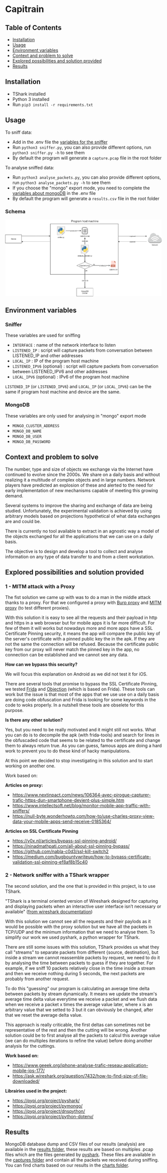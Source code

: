 # Capitrain

## Table of Contents

*	[Installation](#installation)
* [Usage](#usage)
* [Environment variables](#environment-variables)
*	[Context and problem to solve](#context-and-problem-to-solve)
*	[Explored possibilities and solution provided](#explored-possibilities-and-solution-provided)
*	[Results](#results)


## Installation

* TShark installed
* Python 3 installed
* Run `pip3 install -r requirements.txt`

## Usage

To sniff data: 
 * Add in the .env file the [variables for the sniffer](#sniffer)
 * Run `python3 sniffer.py`, you can also provide different options, run `python3 sniffer.py -h` to see them
 * By default the program will generate a `capture.pcap` file in the root folder

To analyse sniffed data:
  * Run `python3 analyse_packets.py`, you can also provide different options, run `python3 analyse_packets.py -h` to see them
  * If you choose the "mongo" export mode, you need to complete the [variables about mongoDB](#mongodb) in the .env file
  * By default the program will generate a `results.csv` file in the root folder

### Schema

![Alt text](assets/schema.png "Schema")

## Environment variables

### Sniffer

These variables are used for sniffing

* `INTERFACE` : name of the network interface to listen
* `LISTENED_IP` : script will capture packets from conversation between LISTENED_IP and other addresses
* `LOCAL_IP` : IP of the program host machine
* `LISTENED_IPV6` (optional) : script will capture packets from conversation between LISTENED_IPV6 and other addresses
* `LOCAL_IPV6` (optional) : IPv6 of the program host machine

`LISTENED_IP` (or `LISTENED_IPV6`) and `LOCAL_IP` (or `LOCAL_IPV6`) can be the same if program host machine and device are the same.

### MongoDB

These variables are only used for analysing in "mongo" export mode

* `MONGO_CLUSTER_ADDRESS`
* `MONGO_DB_NAME`
* `MONGO_DB_USER`
* `MONGO_DB_PASSWORD`

## Context and problem to solve

The number, type and size of objects we exchange via the Internet have continued to evolve since the 2000s. We share on a daily basis and without realizing it a multitude of complex objects and in large numbers. Network players have predicted an explosion of these and alerted to the need for early implementation of new mechanisms capable of meeting this growing demand.

Several systems to improve the sharing and exchange of data are being studied. Unfortunately, the experimental validation is achieved by using arbitrary models based on projections hypothetical of what data exchanges are and could be.

There is currently no tool available to extract in an agnostic way a model of the objects exchanged for all the applications that we can use on a daily basis.

The objective is to design and develop a tool to collect and analyse information on any type of data transfer to and from a client workstation.

## Explored possibilities and solution provided

### 1 - MITM attack with a Proxy

The fist solution we came up with was to do a man in the middle attack thanks to a proxy. 
For that we configured a proxy with [Burp proxy](https://portswigger.net/burp/documentation/desktop/tools/proxy) and [MITM proxy](https://mitmproxy.org/) (to test different proxies).

With this solution it is easy to see all the requests and their payload in http and https in a web browser but for mobile apps it is far more difficult. For few of them it will works but nowadays more and more apps have a SSL Certificate Pinning security, it means the app will compare the public key of the server's certificate with a pinned public key the in the apk. If they are not the same the connection will be refused. Because the certificate public key from our proxy will never match the pinned key in the app, no connection can be established and we cannot see any data.

**How can we bypass this security?**

We will focus this explanation on Android as we did not test it for iOS.

There are several tools that promise to bypass the SSL Certificate Pinning, we tested [Frida](https://github.com/frida) and [Objection](https://github.com/sensepost/objection) (which is based on Frida). These tools can work but the issue is that most of the apps that we use use on a daily basis are doing code obfuscation and Frida is looking for some keywords in the code to woks properly. In a nutshell these tools are obselete for this purpose.

**Is there any other solution?**

Yes, but you need to be really motivated and it might still not works. What you can do is to decompile the apk (with frida-tools) and search for lines in the obfuscaded code that seems to be related to the certificate and change them to always return true. As you can guess, famous apps are doing a hard work to prevent you to do these kind of hacky manipulations.

At this point we decided to stop investigating in this solution and to start working on another one.

Work based on:

**Articles on proxy:**
  * https://www.nextinpact.com/news/106364-avec-pirogue-capturer-trafic-https-dun-smartphone-devient-plus-simple.htm
  * https://www.intellectsoft.net/blog/monitor-mobile-app-traffic-with-sniffers/
  * https://null-byte.wonderhowto.com/how-to/use-charles-proxy-view-data-your-mobile-apps-send-receive-0185364/

**Articles on SSL Certificate Pinning**
  * https://v0x.nl/articles/bypass-ssl-pinning-android/
  * https://ninadmathpati.com/all-about-ssl-pinning-bypass/
  * https://github.com/nabla-c0d3/ssl-kill-switch2
  * https://medium.com/bugbountywriteup/how-to-bypass-certificate-validation-ssl-pinning-ef8af8b15c40


### 2 - Network sniffer with a TShark wrapper

The second solution, and the one that is provided in this project, is to use TShark.

"TShark is a terminal oriented version of Wireshark designed for capturing and displaying packets when an interactive user interface isn’t necessary or available" ([from wireshark documentation](https://www.wireshark.org/docs/wsug_html_chunked/AppToolstshark.html))

With this solution we cannot see all the requests and their paylods as it would be possible with the proxy solution but we have all the packets in TCP/UDP and the minimum information that we need to analyse them. To simplify our work we used pyshark, a python wrapper for TShark.

There are still some issues with this solution, TShark provides us what they call "streams" to separate packets from different {source, destination}, but inside a stream we cannot reassemble packets by request, we need to do it by analysing the time between packets to guess if they are together. For example, if we sniff 10 packets relatively close in the time inside a stream and then we receive nothing during 5 seconds, the next packets are probably from another request.

To do this "guessing" our program is calculating an average time delta between packets by stream dynamically. It means we update the stream's average time delta value everytime we receive a packet and we flush data when we receive a packet x times the average value later, where x is an arbitrary value that we setted to 3 but it can obviously be changed, after that we reset the average delta value.

This approach is really criticable, the first deltas can sometimes not be representative of the rest and then the cutting will be wrong. Another solution could be to first analyse all the packets to calcul this average value (we can do multiples iterations to refine the value) before doing another analysis for the cuttings.


**Work based on:**
  * https://www.geeek.org/iphone-analyse-trafic-reseau-application-mobile-ios-177/
  * https://ask.wireshark.org/question/7432/how-to-find-size-of-file-downloaded/

**Librairies used in the project:**
  * https://pypi.org/project/pyshark/
  * https://pypi.org/project/pymongo/
  * https://pypi.org/project/dnspython/
  * https://pypi.org/project/python-dotenv/

## Results

MongoDB database dump and CSV files of our results (analysis) are available in the [results folder](results/), these results are based on multiples .pcap files which are the files generated by [pyshark](https://github.com/KimiNewt/pyshark). These files are available in the [captures folder](results/captures) and contain all the packets we received during sniffing. You can find charts based on our results in the [charts folder](results/charts).
